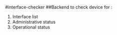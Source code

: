 #interface-checker
##Backend to check device for :
<ol>
<li>Interface list</li>
<li>Administrative status</li>
<li>Operational status</li>
</ol>
